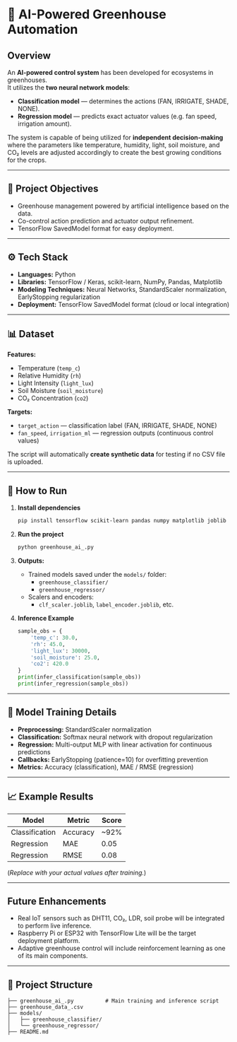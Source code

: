 # 🌱 AI-Powered Greenhouse Automation

## Overview
An **AI-powered control system** has been developed for ecosystems in greenhouses.  
It utilizes the **two neural network models**:
- **Classification model** — determines the actions (FAN, IRRIGATE, SHADE, NONE).  
- **Regression model** — predicts exact actuator values (e.g. fan speed, irrigation amount).  

The system is capable of being utilized for **independent decision-making** where the parameters like temperature, humidity, light, soil moisture, and CO₂ levels are adjusted accordingly to create the best growing conditions for the crops.

---

## 🧠 Project Objectives
- Greenhouse management powered by artificial intelligence based on the data.  
- Co-control action prediction and actuator output refinement.  
- TensorFlow SavedModel format for easy deployment.  

---

## ⚙️ Tech Stack
- **Languages:** Python  
- **Libraries:** TensorFlow / Keras, scikit-learn, NumPy, Pandas, Matplotlib  
- **Modeling Techniques:** Neural Networks, StandardScaler normalization, EarlyStopping regularization  
- **Deployment:** TensorFlow SavedModel format (cloud or local integration)  

---

## 📊 Dataset
**Features:**
- Temperature (`temp_c`)  
- Relative Humidity (`rh`)  
- Light Intensity (`light_lux`)  
- Soil Moisture (`soil_moisture`)  
- CO₂ Concentration (`co2`)

**Targets:**
- `target_action` — classification label (FAN, IRRIGATE, SHADE, NONE)  
- `fan_speed`, `irrigation_ml` — regression outputs (continuous control values)

The script will automatically **create synthetic data** for testing if no CSV file is uploaded.

---

## 🚀 How to Run

1. **Install dependencies**
   ```bash
   pip install tensorflow scikit-learn pandas numpy matplotlib joblib
   ```

2. **Run the project**
   ```bash
   python greenhouse_ai_.py
   ```

3. **Outputs:**
   - Trained models saved under the `models/` folder:
     - `greenhouse_classifier/`
     - `greenhouse_regressor/`
   - Scalers and encoders:
     - `clf_scaler.joblib`, `label_encoder.joblib`, etc.  

4. **Inference Example**
   ```python
   sample_obs = {
       'temp_c': 30.0,
       'rh': 45.0,
       'light_lux': 30000,
       'soil_moisture': 25.0,
       'co2': 420.0
   }
   print(infer_classification(sample_obs))
   print(infer_regression(sample_obs))
   ```

---

## 🧩 Model Training Details
- **Preprocessing:** StandardScaler normalization  
- **Classification:** Softmax neural network with dropout regularization  
- **Regression:** Multi-output MLP with linear activation for continuous predictions  
- **Callbacks:** EarlyStopping (patience=10) for overfitting prevention  
- **Metrics:** Accuracy (classification), MAE / RMSE (regression)  

---

## 📈 Example Results
| Model | Metric | Score |
|--------|---------|--------|
| Classification | Accuracy | ~92% |
| Regression | MAE | 0.05 |
| Regression | RMSE | 0.08 |

(*Replace with your actual values after training.*)

---

##  Future Enhancements
- Real IoT sensors such as DHT11, CO₂, LDR, soil probe will be integrated to perform live inference.  
- Raspberry Pi or ESP32 with TensorFlow Lite will be the target deployment platform.  
- Adaptive greenhouse control will include reinforcement learning as one of its main components.


---

## 📂 Project Structure
```
├── greenhouse_ai_.py          # Main training and inference script
├── greenhouse_data_.csv       
├── models/
│   ├── greenhouse_classifier/
│   └── greenhouse_regressor/
├── README.md
```

